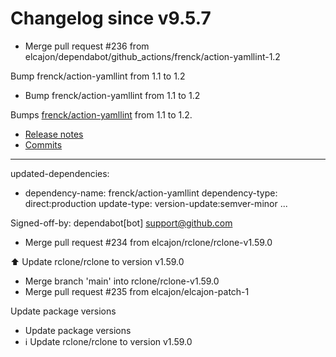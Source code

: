 # Changelog since v9.5.7
- Merge pull request #236 from elcajon/dependabot/github_actions/frenck/action-yamllint-1.2

Bump frenck/action-yamllint from 1.1 to 1.2 
- Bump frenck/action-yamllint from 1.1 to 1.2

Bumps [frenck/action-yamllint](https://github.com/frenck/action-yamllint) from 1.1 to 1.2.
- [Release notes](https://github.com/frenck/action-yamllint/releases)
- [Commits](https://github.com/frenck/action-yamllint/compare/v1.1...v1.2)

---
updated-dependencies:
- dependency-name: frenck/action-yamllint
  dependency-type: direct:production
  update-type: version-update:semver-minor
...

Signed-off-by: dependabot[bot] <support@github.com> 
- Merge pull request #234 from elcajon/rclone/rclone-v1.59.0

⬆️ Update rclone/rclone to version v1.59.0 
- Merge branch 'main' into rclone/rclone-v1.59.0 
- Merge pull request #235 from elcajon/elcajon-patch-1

Update package versions 
- Update package versions 
- ℹ️ Update rclone/rclone to version v1.59.0 
